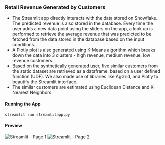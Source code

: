### Retail Revenue Generated by Customers

- The Streamlit app directly interacts with the data stored on Snowflake. The predicted revenue is also stored in the database. Every time the user adds a new data point using the sliders on the app, a look up is performed to retrieve the average revenue that was predicted to be fetched from the data stored in the database based on the input conditions.
- A Plotly plot is also generated using K-Means algorithm which breaks down the data into 3 clusters - high revenue, medium revenue, low revenue customers.
- Based on the synthetically generated user, five similar customers from the static dataset are retrieved as a dataframe, based on a user defined function (UDF). We also made use of libraries like AgGrid, and Plotly to beautify the Streamlit interface.
- The similar customers are estimated using Euclidean Distance and K-Nearest Neighbors.

#### Running the App
```
streamlit run streamlitapp.py
```
#### Preview
![Streamlit - Page 1](my-image.jpg)
![Streamlit - Page 2](my-image.jpg)




